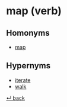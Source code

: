 # map (verb)

## Homonyms

  - [map](map_n.md)

## Hypernyms

  - [iterate](iterate.md)
  - [walk](walk.md)

[↵ back](README.md)